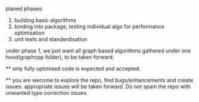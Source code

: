 planed phases: 
1. building basic algorithms
2. binding into package, testing individual algo for performance optimisation
3. unit tests and standerdisation

under phase 1, we just want all graph based algorithms gathered under one hood(graphcpp folder), to be taken forward.

** only fully optimised code is expected and accepted.

** you are wecome to explore the repo, find bugs/enhancements and create issues. appropriate issues will be taken forward. Do not spam the repo with unwanted typo correction issues.
